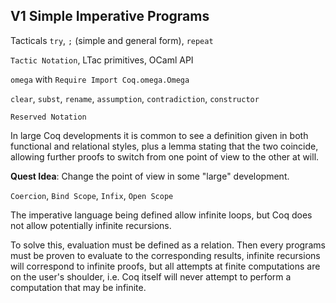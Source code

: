 ## V1 Simple Imperative Programs

Tacticals `try`, `;` (simple and general form), `repeat`

`Tactic Notation`, LTac primitives, OCaml API

`omega` with `Require Import Coq.omega.Omega`

`clear`, `subst`, `rename`, `assumption`, `contradiction`, `constructor`

`Reserved Notation`

In large Coq developments it is common to see a definition given in both functional and relational styles, plus a lemma stating that the two coincide, allowing further proofs to switch from one point of view to the other at will.

**Quest Idea**: Change the point of view in some "large" development.

`Coercion`, `Bind Scope`, `Infix`, `Open Scope`

The imperative language being defined allow infinite loops, but Coq does not allow potentially infinite recursions.

To solve this, evaluation must be defined as a relation. Then every programs must be proven to evaluate to the corresponding results, infinite recursions will correspond to  infinite proofs, but all attempts at finite computations are on the user's shoulder, i.e. Coq itself will never attempt to perform a computation that may be infinite.




